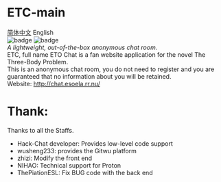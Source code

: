 # ETC-main
[简体中文](README_cn.md)  English  
![badge](https://img.shields.io/badge/Server-NodeJS-Grenn)
![badge](https://img.shields.io/badge/Powered_by-Hack.Chat-Grenn)  
*A lightweight, out-of-the-box anonymous chat room.*  
ETC, full name ETO Chat is a fan website application for the novel The Three-Body Problem.  
This is an anonymous chat room, you do not need to register and you are guaranteed that no information about you will be retained.  
Website: http://chat.esoela.rr.nu/  
  
# Thank:  
Thanks to all the Staffs.  
- Hack-Chat developer: Provides low-level code support
- wusheng233: provides the Gitwu platform
- zhizi: Modify the front end
- NIHAO: Technical support for Proton
- ThePiationESL: Fix BUG code with the back end
